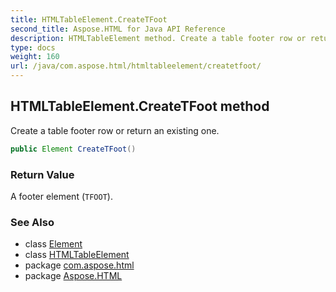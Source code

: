 ```yaml
---
title: HTMLTableElement.CreateTFoot
second_title: Aspose.HTML for Java API Reference
description: HTMLTableElement method. Create a table footer row or return an existing one
type: docs
weight: 160
url: /java/com.aspose.html/htmltableelement/createtfoot/
---
```

## HTMLTableElement.CreateTFoot method

Create a table footer row or return an existing one.

```java
public Element CreateTFoot()
```

### Return Value

A footer element (`TFOOT`).

### See Also

* class [Element](../../../com.aspose.html.dom/element/)
* class [HTMLTableElement](../)
* package [com.aspose.html](../../htmltableelement/)
* package [Aspose.HTML](../../../)
